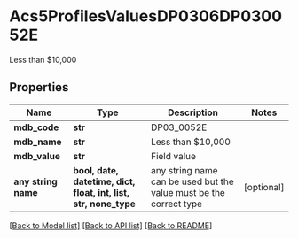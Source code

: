 # Acs5ProfilesValuesDP0306DP030052E

Less than $10,000

## Properties
Name | Type | Description | Notes
------------ | ------------- | ------------- | -------------
**mdb_code** | **str** | DP03_0052E | 
**mdb_name** | **str** | Less than $10,000 | 
**mdb_value** | **str** | Field value | 
**any string name** | **bool, date, datetime, dict, float, int, list, str, none_type** | any string name can be used but the value must be the correct type | [optional]

[[Back to Model list]](../README.md#documentation-for-models) [[Back to API list]](../README.md#documentation-for-api-endpoints) [[Back to README]](../README.md)


